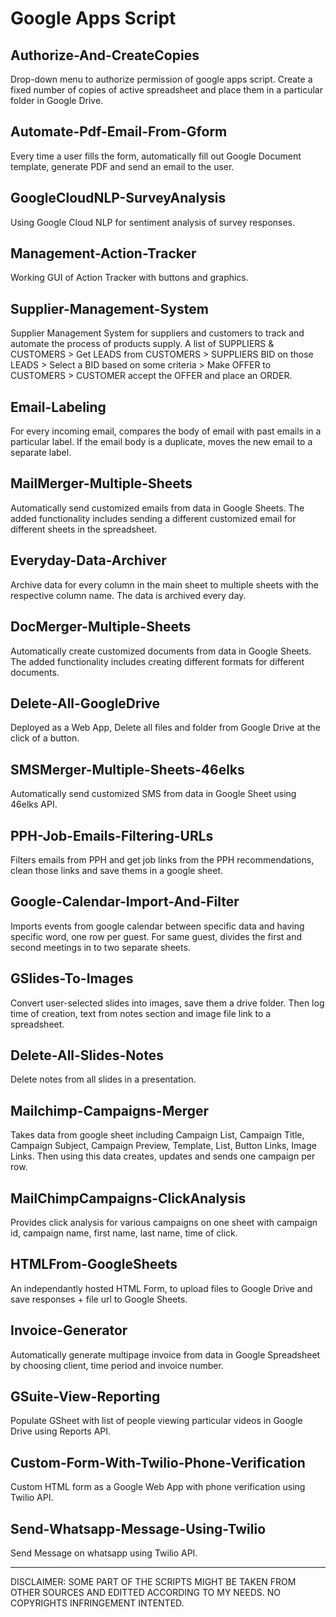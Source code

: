 # Google Apps Script


## Authorize-And-CreateCopies
Drop-down menu to authorize permission of google apps script. Create a fixed number of copies of active spreadsheet and place them in a particular folder in Google Drive.

## Automate-Pdf-Email-From-Gform
Every time a user fills the form, automatically fill out Google Document template, generate PDF and send an email to the user.

## GoogleCloudNLP-SurveyAnalysis
Using Google Cloud NLP for sentiment analysis of survey responses.

## Management-Action-Tracker
Working GUI of Action Tracker with buttons and graphics.

## Supplier-Management-System
Supplier Management System for suppliers and customers to track and automate the process of products supply.
A list of SUPPLIERS & CUSTOMERS > Get LEADS from CUSTOMERS > SUPPLIERS BID on those LEADS > Select a BID based on some criteria >
Make OFFER to CUSTOMERS > CUSTOMER accept the OFFER and place an ORDER.

## Email-Labeling
For every incoming email, compares the body of email with past emails in a particular label. If the email body is a duplicate, moves the new email to a separate label.

## MailMerger-Multiple-Sheets
Automatically send customized emails from data in Google Sheets. The added functionality includes sending a different customized email for different sheets in the spreadsheet.

## Everyday-Data-Archiver
Archive data for every column in the main sheet to multiple sheets with the respective column name. The data is archived every day.

## DocMerger-Multiple-Sheets
Automatically create customized documents from data in Google Sheets. The added functionality includes creating different formats for different documents.

## Delete-All-GoogleDrive
Deployed as a Web App, Delete all files and folder from Google Drive at the click of a button.

## SMSMerger-Multiple-Sheets-46elks
Automatically send customized SMS from data in Google Sheet using 46elks API.

## PPH-Job-Emails-Filtering-URLs
Filters emails from PPH and get job links from the PPH recommendations, clean those links and save thems in a google sheet.

## Google-Calendar-Import-And-Filter
Imports events from google calendar between specific data and having specific word, one row per guest. For same guest, divides the first and second meetings in to two separate sheets.

## GSlides-To-Images
Convert user-selected slides into images, save them a drive folder. Then log time of creation, text from notes section and image file link to a spreadsheet.

## Delete-All-Slides-Notes
Delete notes from all slides in a presentation.

## Mailchimp-Campaigns-Merger
Takes data from google sheet including Campaign List, Campaign Title, Campaign Subject, Campaign Preview, Template, List, Button Links, Image Links. Then using this data creates, updates and sends one campaign per row.

## MailChimpCampaigns-ClickAnalysis
Provides click analysis for various campaigns on one sheet with campaign id, campaign name, first name, last name, time of click.

## HTMLFrom-GoogleSheets
An independantly hosted HTML Form, to upload files to Google Drive and save responses + file url to Google Sheets.

## Invoice-Generator
Automatically generate multipage invoice from data in Google Spreadsheet by choosing client, time period and invoice number.

## GSuite-View-Reporting
Populate GSheet with list of people viewing particular videos in Google Drive using Reports API.

## Custom-Form-With-Twilio-Phone-Verification
Custom HTML form as a Google Web App with phone verification using Twilio API.

## Send-Whatsapp-Message-Using-Twilio
Send Message on whatsapp using Twilio API.

-------------------------------------------------------------------------------------------------------------------------
DISCLAIMER: SOME PART OF THE SCRIPTS MIGHT BE TAKEN FROM OTHER SOURCES AND EDITTED ACCORDING TO MY NEEDS. NO COPYRIGHTS INFRINGEMENT INTENTED.
